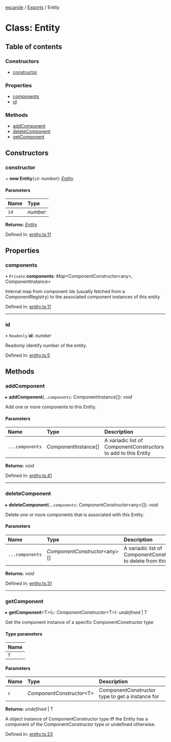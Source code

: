 [escarole](../README.md) / [Exports](../modules.md) / Entity

# Class: Entity

## Table of contents

### Constructors

- [constructor](entity.md#constructor)

### Properties

- [components](entity.md#components)
- [id](entity.md#id)

### Methods

- [addComponent](entity.md#addcomponent)
- [deleteComponent](entity.md#deletecomponent)
- [getComponent](entity.md#getcomponent)

## Constructors

### constructor

\+ **new Entity**(`id`: *number*): [*Entity*](entity.md)

#### Parameters

| Name | Type |
| :------ | :------ |
| `id` | *number* |

**Returns:** [*Entity*](entity.md)

Defined in: [entity.ts:11](https://github.com/Ezbob/Escarole/blob/f64da63/src/entity.ts#L11)

## Properties

### components

• `Private` **components**: *Map*<ComponentConstructor<any\>, ComponentInstance\>

Internal map from component ids (usually fetched from a ComponentRegistry) to the associated
component instances of this entity

Defined in: [entity.ts:11](https://github.com/Ezbob/Escarole/blob/f64da63/src/entity.ts#L11)

___

### id

• `Readonly` **id**: *number*

Readonly identify number of the entity.

Defined in: [entity.ts:5](https://github.com/Ezbob/Escarole/blob/f64da63/src/entity.ts#L5)

## Methods

### addComponent

▸ **addComponent**(...`components`: ComponentInstance[]): *void*

Add one or more components to this Entity.

#### Parameters

| Name | Type | Description |
| :------ | :------ | :------ |
| `...components` | ComponentInstance[] | A variadic list of ComponentConstructors to add to this Entity |

**Returns:** *void*

Defined in: [entity.ts:41](https://github.com/Ezbob/Escarole/blob/f64da63/src/entity.ts#L41)

___

### deleteComponent

▸ **deleteComponent**(...`components`: *ComponentConstructor*<any\>[]): *void*

Delete one or more components that is associated with this Entity.

#### Parameters

| Name | Type | Description |
| :------ | :------ | :------ |
| `...components` | *ComponentConstructor*<any\>[] | A variadic list of ComponentConstructors to delete from this Entity |

**Returns:** *void*

Defined in: [entity.ts:31](https://github.com/Ezbob/Escarole/blob/f64da63/src/entity.ts#L31)

___

### getComponent

▸ **getComponent**<T\>(`c`: *ComponentConstructor*<T\>): *undefined* \| T

Get the component instance of a specific ComponentConstructor type

#### Type parameters

| Name |
| :------ |
| `T` |

#### Parameters

| Name | Type | Description |
| :------ | :------ | :------ |
| `c` | *ComponentConstructor*<T\> | ComponentConstructor type to get a instance for |

**Returns:** *undefined* \| T

A object instance of ComponentConstructor type iff the Entity has
a component of the ComponentConstructor type or undefined otherwise.

Defined in: [entity.ts:23](https://github.com/Ezbob/Escarole/blob/f64da63/src/entity.ts#L23)

